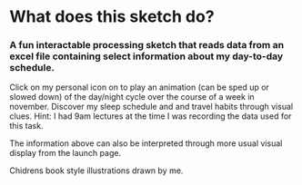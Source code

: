 # What does this sketch do?

### A fun interactable processing sketch that reads data from an excel file containing select information about my day-to-day schedule.
Click on my personal icon on to play an animation (can be sped up or slowed down) of the day/night cycle over the course of a week in november.
Discover my sleep schedule and and travel habits through visual clues. Hint: I had 9am lectures at the time I was recording the data used for this task.

The information above can also be interpreted through more usual visual display from the launch page.

Chidrens book style illustrations drawn by me.
